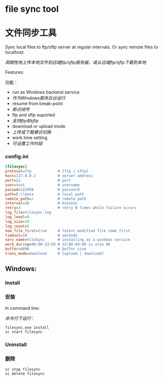 # file sync tool
# 文件同步工具
Sync local files to ftp/sftp server at regular intervals.
Or sync remote files to localhost.

_周期性地上传本地文件到远端ftp/sftp服务器，或从远端ftp/sftp下载到本地_

Features:

功能：
* run as Windows backend service
* _作为Windows服务后台运行_
* resume from break-point
* _断点续传_
* ftp and sftp suported
* _支持ftp和sftp_
* download or upload mode
* _上传或下载模式切换_
* work time setting
* _可设置工作时段_

### config.ini
```ini
[filesync]
protocol=ftp            # [ftp | sftp]
host=127.0.0.1          # server address
port=21                 # port
user=test               # username
passwd=123456           # password
path=E:\\data           # local path
remote_path=/           # remote path
interval=20             # minutes
retry=3                 # retry N times while failure occurs
log_file=filesync.log
log_level=0
log_size=10
log_count=5
new_file_first=true     # latest modified file come first
timeout=10              # seconds
serv_name=FileSync      # installing as a windows service
work_during=00:00-23:59 # 22:00-04:00 is also OK   
buffer=4096             # buffer size
trans_mode=download     # [upload | download]
```
## Windows:
### Install
### 安装
In command line:

_命令行下运行_：
```cmd
filesync.exe install
sc start filesync
```
### Uninstall
### 删除
```cmd
sc stop filesync
sc delete filesync
```

